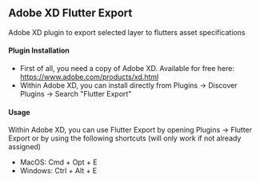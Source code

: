 ## Adobe XD Flutter Export
Adobe XD plugin to export selected layer to flutters asset specifications

#### Plugin Installation
- First of all, you need a copy of Adobe XD. Available for free here: https://www.adobe.com/products/xd.html
- Within Adobe XD, you can install directly from Plugins -> Discover Plugins -> Search "Flutter Export"

#### Usage
Within Adobe XD, you can use Flutter Export by opening Plugins -> Flutter Export or by using the following shortcuts (will only work if not already assigned)

- MacOS: Cmd + Opt + E
- Windows: Ctrl + Alt + E


